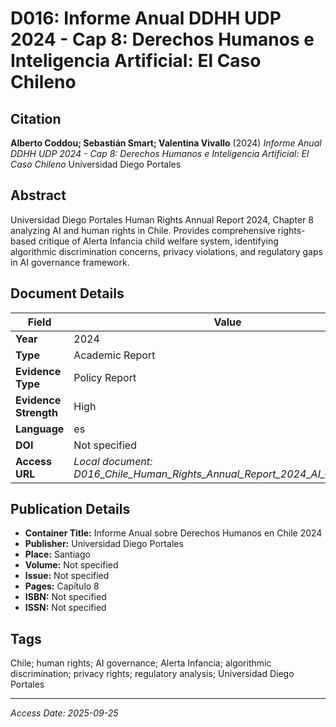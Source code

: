 # D016: Informe Anual DDHH UDP 2024 - Cap 8: Derechos Humanos e Inteligencia Artificial: El Caso Chileno

## Citation

**Alberto Coddou; Sebastián Smart; Valentina Vivallo** (2024)
*Informe Anual DDHH UDP 2024 - Cap 8: Derechos Humanos e Inteligencia Artificial: El Caso Chileno*
Universidad Diego Portales

## Abstract

Universidad Diego Portales Human Rights Annual Report 2024, Chapter 8 analyzing AI and human rights in Chile. Provides comprehensive rights-based critique of Alerta Infancia child welfare system, identifying algorithmic discrimination concerns, privacy violations, and regulatory gaps in AI governance framework.

## Document Details

| Field | Value |
|-------|-------|
| **Year** | 2024 |
| **Type** | Academic Report |
| **Evidence Type** | Policy Report |
| **Evidence Strength** | High |
| **Language** | es |
| **DOI** | Not specified |
| **Access URL** | *Local document: D016_Chile_Human_Rights_Annual_Report_2024_AI_Chapter.pdf* |

## Publication Details

- **Container Title:** Informe Anual sobre Derechos Humanos en Chile 2024
- **Publisher:** Universidad Diego Portales
- **Place:** Santiago
- **Volume:** Not specified
- **Issue:** Not specified
- **Pages:** Capítulo 8
- **ISBN:** Not specified
- **ISSN:** Not specified

## Tags

Chile; human rights; AI governance; Alerta Infancia; algorithmic discrimination; privacy rights; regulatory analysis; Universidad Diego Portales

---
*Access Date: 2025-09-25*

